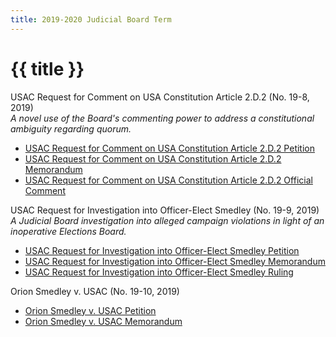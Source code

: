 ```yaml
---
title: 2019-2020 Judicial Board Term
---
```


# {{ title }}

USAC Request for Comment on USA Constitution Article 2.D.2 (No. 19-8, 2019)\
*A novel use of the Board's commenting power to address a constitutional ambiguity regarding quorum.*

- [USAC Request for Comment on USA Constitution Article 2.D.2 Petition](/docs/cases/19-8%20Petition.pdf)
- [USAC Request for Comment on USA Constitution Article 2.D.2 Memorandum](/docs/cases/19-8%20Press%20Memo.pdf)
- [USAC Request for Comment on USA Constitution Article 2.D.2 Official Comment](/docs/cases/19-8%20USAC%20Request%20for%20Comment.pdf)

USAC Request for Investigation into Officer-Elect Smedley (No. 19-9, 2019)\
*A Judicial Board investigation into alleged campaign violations in light of an inoperative Elections Board.*

- [USAC Request for Investigation into Officer-Elect Smedley Petition](/docs/cases/19-9%20Petition.pdf)
- [USAC Request for Investigation into Officer-Elect Smedley Memorandum](/docs/cases/19-9%20Press%20Memo%28f%29.pdf)
- [USAC Request for Investigation into Officer-Elect Smedley Ruling](/docs/cases/19-9%20Smedley%20Investigation%20Report.pdf)

Orion Smedley v. USAC (No. 19-10, 2019)

- [Orion Smedley v. USAC Petition](/docs/cases/19-10%20Petition.pdf)
- [Orion Smedley v. USAC Memorandum](/docs/cases/19-10%20Rejection%20Memo.pdf)
